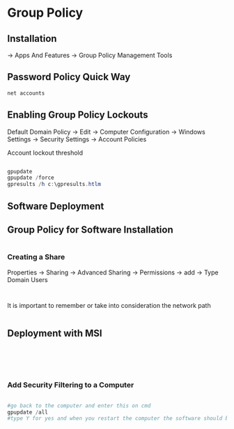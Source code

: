 # Group Policy



## Installation

\-> Apps And Features -> Group Policy Management Tools

## Password Policy Quick Way

```powershell
net accounts
```

## Enabling Group Policy Lockouts

Default Domain Policy -> Edit -> Computer Configuration -> Windows Settings -> Security Settings -> Account Policies

Account lockout threshold

<figure><img src="../../.gitbook/assets/image (28).png" alt=""><figcaption></figcaption></figure>

```powershell
gpupdate
gpupdate /force
gpresults /h c:\gpresults.htlm
```



## Software Deployment

## Group Policy for Software Installation

<figure><img src="../../.gitbook/assets/image (29).png" alt=""><figcaption></figcaption></figure>

### Creating a Share

Properties -> Sharing -> Advanced Sharing -> Permissions -> add -> Type Domain Users

<figure><img src="../../.gitbook/assets/image (30).png" alt=""><figcaption></figcaption></figure>

<figure><img src="../../.gitbook/assets/image (31).png" alt=""><figcaption></figcaption></figure>

It is important to remember or take into consideration the network path

<figure><img src="../../.gitbook/assets/image (32).png" alt=""><figcaption></figcaption></figure>



## Deployment with MSI

<figure><img src="../../.gitbook/assets/image (19).png" alt=""><figcaption></figcaption></figure>

<figure><img src="../../.gitbook/assets/image (1) (1) (1) (1) (1) (1) (1).png" alt=""><figcaption></figcaption></figure>

<figure><img src="../../.gitbook/assets/image (3) (1) (1) (1) (1) (1) (1).png" alt=""><figcaption></figcaption></figure>

<figure><img src="../../.gitbook/assets/image (4) (1) (1) (1) (1) (1) (1).png" alt=""><figcaption></figcaption></figure>

<figure><img src="../../.gitbook/assets/image (5) (1) (1) (1) (1).png" alt=""><figcaption></figcaption></figure>



### Add Security Filtering to a Computer

<figure><img src="../../.gitbook/assets/image (6) (1) (1) (1).png" alt=""><figcaption></figcaption></figure>

```powershell
#go back to the computer and enter this on cmd
gpupdate /all
#type Y for yes and when you restart the computer the software should be ther

```


